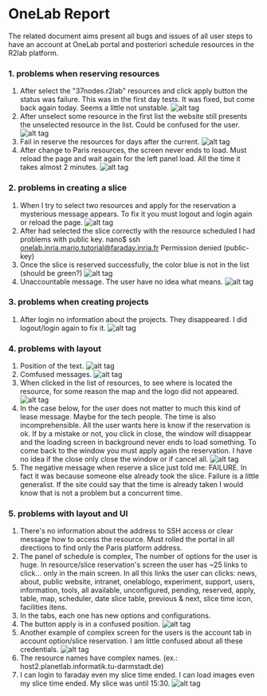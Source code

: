 # OneLab Report
The related document aims present all bugs and issues of all user steps to have an account at OneLab portal and posteriori schedule resources in the R2lab platform.

### 1. problems when reserving resources
1. After select the "37nodes.r2lab" resources and click apply button the status was failure. This was in the first day tests.
It was fixed, but come back again today. Seems a little not unstable.
![alt tag](img/2.png)
2. After unselect some resource in the first list the website still presents the unselected resource in the list. Could be confused for the user.
![alt tag](img/3.png)
3. Fail in reserve the resources for days after the current.
![alt tag](img/6.png)
4. After change to Paris resources, the screen never ends to load. Must reload the page and wait again for the left panel load. All the time it takes almost 2 minutes.
![alt tag](img/7.png)

### 2. problems in creating a slice
1. When I try to select two resources and apply for the reservation a mysterious message appears. To fix it you must logout and login again or reload the page.
![alt tag](img/1.png)
2. After had selected the slice correctly with the resource scheduled I had problems with public key.
nano$ ssh onelab.inria.mario.tutorial@faraday.inria.fr
Permission denied (public-key)
3. Once the slice is reserved successfully, the color blue is not in the list (should be green?)
![alt tag](img/4.png)
4. Unaccountable message. The user have no idea what means.
![alt tag](img/10.png)

### 3. problems when creating projects
1. After login no information about the projects. They disappeared. I did logout/login again to fix it. 
![alt tag](img/5.png)

### 4. problems with layout
1. Position of the text.
![alt tag](img/8.png)
2. Comfused messages.
![alt tag](img/9.png)
3. When clicked in the list of resources, to see where is located the resource, for some reason the map and the logo did not appeared.
![alt tag](img/11.png)
4. In the case below, for the user does not matter to much this kind of lease message. Maybe for the tech people. The time is also incomprehensible. All the user wants here is know if the reservation is ok.
If by a mistake or not, you click in close, the window will disappear and the loading screen in background never ends to load something. To come back to the window you must apply again the reservation.
I have no idea if the close only close the window or if cancel all.
![alt tag](img/12.png)
5. The negative message when reserve a slice just told me: FAILURE. In fact it was because someone else already took the slice. Failure is a little generalist. If the site could say that the time is already taken I would know that is not a problem but a concurrent time.

### 5. problems with layout and UI
1. There's no information about the address to SSH access or clear message how to access the resource. Must rolled the portal in all directions to find only the Paris platform address.
2. The panel of schedule is complex, The number of options for the user is huge. In resource/slice reservation's screen the user has ~25 links to click... only in the main screen. In all this links the user can clicks: news, about, public website, intranet, onelablogo, experiment, support, users, information, tools, all available, unconfigured, pending, reserved, apply, table, map, scheduler, date slice table, previous & next, slice time icon, facilities itens.
3. In the tabs, each one has new options and configurations.
4. The button apply is in a confused position.
![alt tag](img/13.png)
5. Another example of complex screen for the users is the account tab in account option/slice reservation. I am little confused about all these credentials.
![alt tag](img/14.png)
4. The resource names have complex names. (ex.: host2.planetlab.informatik.tu-darmstadt.de)
5. I can login to faraday even my slice time ended. I can load images even my slice time ended. My slice was until 15:30.
![alt tag](img/15.png)